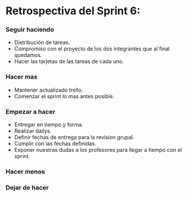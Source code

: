 # Retrospectiva del Sprint 6:

### **Seguir haciendo**
* Distribución de tareas.
* Compromiso con el proyecto de los dos integrantes que al final quedamos.
* Hacer las tarjetas de las tareas de cada uno.

### **Hacer mas**
* Mantener actualizado trello.
* Comenzar el sprint lo mas antes posible.

### **Empezar a hacer**
* Entregar en tiempo y forma.
* Realizar dailys.
* Definir fechas de entrega para la revision grupal.
* Cumplir con las fechas definidas.
* Exponer nuestras dudas a los profesores para llegar a tiempo con el sprint.

### **Hacer menos**

### **Dejar de hacer**